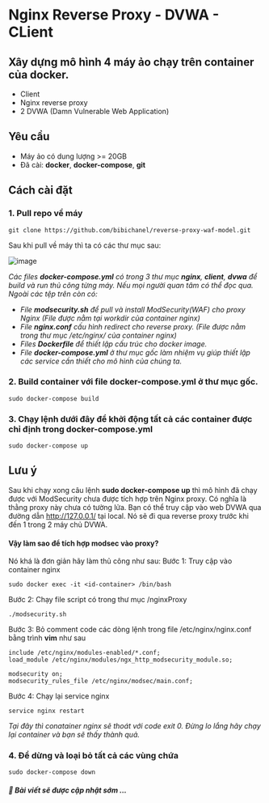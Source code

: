 # Nginx Reverse Proxy - DVWA - CLient

## Xây dựng mô hình 4 máy ảo chạy trên container của docker.
 - Client
 - Nginx reverse proxy 
 - 2 DVWA (Damn Vulnerable Web Application)
 
## Yêu cầu
 - Máy ảo có dung lượng >= 20GB
 - Đã cài: **docker**, **docker-compose**, **git**
 
## Cách cài đặt

### 1. Pull repo về máy
```
git clone https://github.com/bibichanel/reverse-proxy-waf-model.git
```
Sau khi pull về máy thì ta có các thư mục sau:

![image](https://user-images.githubusercontent.com/65753412/168476210-2c48acfc-9fe3-4f77-9b9f-73668cdd3800.png)

_Các files **docker-compose.yml** có trong 3 thư mục **nginx**, **client**, **dvwa** để build và run thủ công từng máy. Nếu mọi người quan tâm có thể đọc qua._
_Ngoài các tệp trên còn có:_
- _File **modsecurity.sh** để pull và install ModSecurity(WAF) cho proxy Nginx (File được nằm tại workdir của container nginx)_
- _File **nginx.conf** cấu hình redirect cho reverse proxy. (File được nằm trong thư mục /etc/nginx/ của container nginx)_
- _Files **Dockerfile** để thiết lập cấu trúc cho docker image._
- _File **docker-compose.yml** ở thư mục gốc làm nhiệm vụ giúp thiết lập các service cần thiết cho mô hình của chúng ta._

### 2. Build container với file docker-compose.yml ở thư mục gốc. 
```
sudo docker-compose build
```

### 3. Chạy lệnh dưới đây để khởi động tất cả các container được chỉ định trong docker-compose.yml
```
sudo docker-compose up 
```

## Lưu ý

Sau khi chạy xong câu lệnh **sudo docker-compose up** thì mô hình đã chạy được với ModSecurity chưa được tích hợp trên Nginx proxy. Có nghĩa là thằng proxy này chưa có tường lửa. Bạn có thể truy cập vào web DVWA qua đường dẫn http://127.0.0.1/ tại local. Nó sẽ đi qua reverse proxy trước khi đến 1 trong 2 máy chủ DVWA.

#### Vậy làm sao để tích hợp modsec vào proxy?

Nó khá là đơn giản hãy làm thủ công như sau:
Bước 1: Truy cập vào container nginx 
```
sudo docker exec -it <id-container> /bin/bash
```
Bước 2: Chạy file script có trong thư mục /nginxProxy
```
./modsecurity.sh
```
Bước 3: Bỏ comment code các dòng lệnh trong file /etc/nginx/nginx.conf bằng trình **vim** như sau
```
include /etc/nginx/modules-enabled/*.conf;
load_module /etc/nginx/modules/ngx_http_modsecurity_module.so;

modsecurity on;
modsecurity_rules_file /etc/nginx/modsec/main.conf;
```
Bước 4: Chạy lại service nginx
```
service nginx restart
```
_Tại đây thì conatainer nginx sẽ thoát với code exit 0. Đừng lo lắng hãy chạy lại container và bạn sẽ thấy thành quả._

### 4. Để dừng và loại bỏ tất cả các vùng chứa
```
sudo docker-compose down
```

##### :underage: Bài viết sẽ được cập nhật sớm ...
